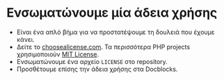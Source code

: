 # Ενσωματώνουμε μία άδεια χρήσης

- Είναι ένα απλό βήμα για να προστατέψουμε τη δουλειά που έχουμε κάνει.
- Δείτε το [choosealicense.com](http://choosealicense.com). Τα περισσότερα PHP projects χρησιμοποιούν [MIT License](http://opensource.org/licenses/MIT).
- Ενσωματώνουμε ένα αρχείο `LICENSE` στο repository.
- Προσθέτουμε επίσης την άδεια χρήσης στα Docblocks.

